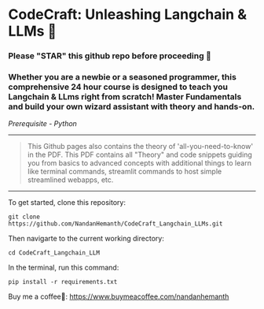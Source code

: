 # CodeCraft: Unleashing Langchain & LLMs 🤖
### Please "STAR" this github repo before proceeding 🙏
### Whether you are a newbie or a seasoned programmer, this comprehensive 24 hour course is designed to teach you Langchain & LLms right from scratch! Master Fundamentals and build your own wizard assistant with theory and hands-on.
*Prerequisite - Python*

---
> This Github pages also contains the theory of 'all-you-need-to-know' in the PDF. This PDF contains all "Theory" and code snippets guiding you from basics to advanced concepts with additional things to learn like terminal commands, streamlit commands to host simple streamlined webapps, etc.
---
To get started,
clone this repository:
```
git clone https://github.com/NandanHemanth/CodeCraft_Langchain_LLMs.git
```

Then navigarte to the current working directory:
```
cd CodeCraft_Langchain_LLM
```
In the terminal, run this command:
```
pip install -r requirements.txt
```

Buy me a coffee🥤: https://www.buymeacoffee.com/nandanhemanth 









